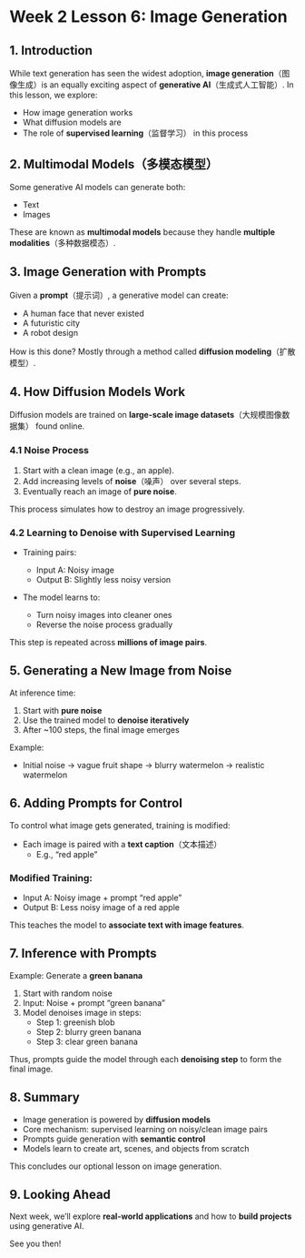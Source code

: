 # Week 2 Lesson 6: Image Generation

## 1. Introduction

While text generation has seen the widest adoption, **image generation**（图像生成）is an equally exciting aspect of **generative AI**（生成式人工智能）. In this lesson, we explore:

- How image generation works
- What diffusion models are
- The role of **supervised learning**（监督学习） in this process

## 2. Multimodal Models（多模态模型）

Some generative AI models can generate both:

- Text
- Images

These are known as **multimodal models** because they handle **multiple modalities**（多种数据模态）.

## 3. Image Generation with Prompts

Given a **prompt**（提示词）, a generative model can create:

- A human face that never existed
- A futuristic city
- A robot design

How is this done? Mostly through a method called **diffusion modeling**（扩散模型）.

## 4. How Diffusion Models Work

Diffusion models are trained on **large-scale image datasets**（大规模图像数据集） found online.

### 4.1 Noise Process

1. Start with a clean image (e.g., an apple).
2. Add increasing levels of **noise**（噪声） over several steps.
3. Eventually reach an image of **pure noise**.

This process simulates how to destroy an image progressively.

### 4.2 Learning to Denoise with Supervised Learning

- Training pairs:  
  - Input A: Noisy image  
  - Output B: Slightly less noisy version

- The model learns to:
  - Turn noisy images into cleaner ones
  - Reverse the noise process gradually

This step is repeated across **millions of image pairs**.

## 5. Generating a New Image from Noise

At inference time:

1. Start with **pure noise**
2. Use the trained model to **denoise iteratively**
3. After ~100 steps, the final image emerges

Example:

- Initial noise → vague fruit shape → blurry watermelon → realistic watermelon

## 6. Adding Prompts for Control

To control what image gets generated, training is modified:

- Each image is paired with a **text caption**（文本描述）
  - E.g., “red apple”

### Modified Training:

- Input A: Noisy image + prompt “red apple”
- Output B: Less noisy image of a red apple

This teaches the model to **associate text with image features**.

## 7. Inference with Prompts

Example: Generate a **green banana**

1. Start with random noise
2. Input: Noise + prompt “green banana”
3. Model denoises image in steps:
   - Step 1: greenish blob
   - Step 2: blurry green banana
   - Step 3: clear green banana

Thus, prompts guide the model through each **denoising step** to form the final image.

## 8. Summary

- Image generation is powered by **diffusion models**
- Core mechanism: supervised learning on noisy/clean image pairs
- Prompts guide generation with **semantic control**
- Models learn to create art, scenes, and objects from scratch

This concludes our optional lesson on image generation.

## 9. Looking Ahead

Next week, we’ll explore **real-world applications** and how to **build projects** using generative AI.

See you then!
